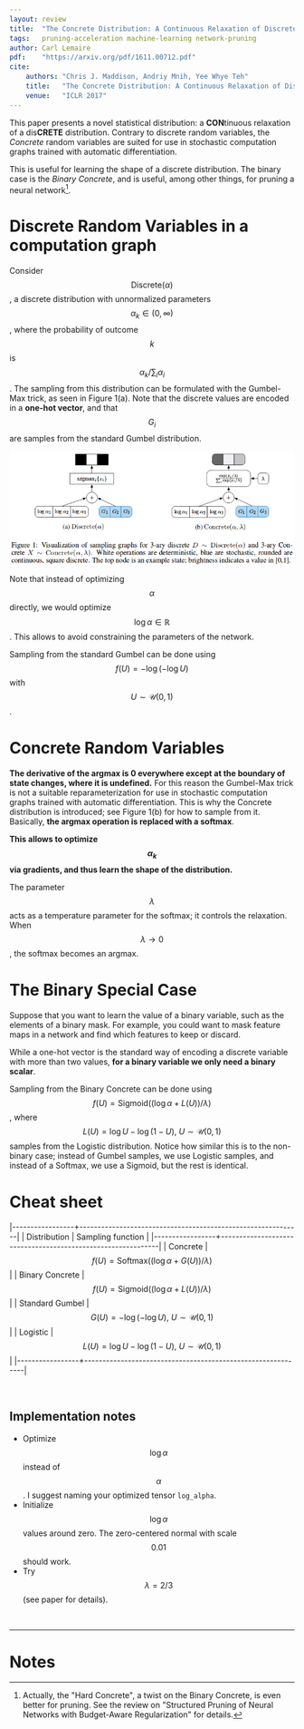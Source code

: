 ```yaml
---
layout: review
title:  "The Concrete Distribution: A Continuous Relaxation of Discrete Random Variables"
tags:   pruning-acceleration machine-learning network-pruning
author: Carl Lemaire
pdf:    "https://arxiv.org/pdf/1611.00712.pdf"
cite:
    authors: "Chris J. Maddison, Andriy Mnih, Yee Whye Teh"
    title:   "The Concrete Distribution: A Continuous Relaxation of Discrete Random Variables"
    venue:   "ICLR 2017"
---
```


This paper presents a novel statistical distribution: a **CON**tinuous relaxation of a dis**CRETE** distribution. Contrary to discrete random variables, the _Concrete_ random variables are suited for use in stochastic computation graphs trained with automatic differentiation.

This is useful for learning the shape of a discrete distribution. The binary case is the _Binary Concrete_, and is useful, among other things, for pruning a neural network[^1].

# Discrete Random Variables in a computation graph

Consider $$\mathrm{Discrete}(\alpha)$$, a discrete distribution with unnormalized parameters $$\alpha_k \in (0,\infty)$$, where the probability of outcome $$k$$ is $$\alpha_k / \sum_i \alpha_i$$. The sampling from this distribution can be formulated with the Gumbel-Max trick, as seen in Figure&nbsp;1(a). Note that the discrete values are encoded in a **one-hot vector**, and that $$G_i$$ are samples from the standard Gumbel distribution.

![](/article/images/concrete/fig1.png)

Note that instead of optimizing $$\alpha$$ directly, we would optimize $$\log \alpha \in \mathbb{R}$$. This allows to avoid constraining the parameters of the network.

Sampling from the standard Gumbel can be done using $$f(U)=-\log(-\log U)$$ with $$U \sim \mathcal{U}(0,1)$$.

# Concrete Random Variables

**The derivative of the argmax is 0 everywhere except at the boundary of state changes, where it is undefined.** For this reason the Gumbel-Max trick is not a suitable reparameterization for use in stochastic computation graphs trained with automatic differentiation. This is why the Concrete distribution is introduced; see Figure&nbsp;1(b) for how to sample from it. Basically, **the argmax operation is replaced with a softmax**.

**This allows to optimize $$\alpha_k$$ via gradients, and thus learn the shape of the distribution.**

The parameter $$\lambda$$ acts as a temperature parameter for the softmax; it controls the relaxation. When $$\lambda \to 0$$, the softmax becomes an argmax.

# The Binary Special Case

Suppose that you want to learn the value of a binary variable, such as the elements of a binary mask. For example, you could want to mask feature maps in a network and find which features to keep or discard.

While a one-hot vector is the standard way of encoding a discrete variable with more than two values, **for a binary variable we only need a binary scalar**.

Sampling from the Binary Concrete can be done using $$f(U)=\mathrm{Sigmoid}(( \log \alpha + L(U) ) / \lambda)$$, where $$L(U)=\log U - \log(1-U),\ U \sim \mathcal{U}(0,1)$$ samples from the Logistic distribution. Notice how similar this is to the non-binary case; instead of Gumbel samples, we use Logistic samples, and instead of a Softmax, we use a Sigmoid, but the rest is identical.

# Cheat sheet

|-----------------+-------------------------------------------------------------|
| Distribution    | Sampling function                                           |
|-----------------+-------------------------------------------------------------|
| Concrete        | $$f(U)=\mathrm{Softmax}((\log \alpha + G(U))/\lambda)$$     |
| Binary Concrete | $$f(U)=\mathrm{Sigmoid}(( \log \alpha + L(U) ) / \lambda)$$ |
| Standard Gumbel | $$G(U)=-\log(-\log U),\ U \sim \mathcal{U}(0,1)$$           |
| Logistic        | $$L(U)=\log U - \log(1-U),\ U \sim \mathcal{U}(0,1)$$       |
|-----------------+-------------------------------------------------------------|

<br>

## Implementation notes

* Optimize $$\log \alpha$$ instead of $$\alpha$$. I suggest naming your optimized tensor `log_alpha`.
* Initialize $$\log \alpha$$ values around zero. The zero-centered normal with scale $$0.01$$ should work.
* Try $$\lambda=2/3$$ (see paper for details).

<br>

---
# Notes

[^1]: Actually, the "Hard Concrete", a twist on the Binary Concrete, is even better for pruning. See the review on "Structured Pruning of Neural Networks with Budget-Aware Regularization" for details.